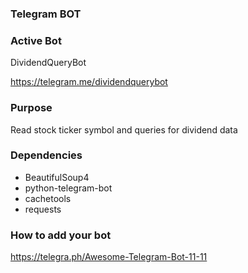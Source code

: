 ### Telegram BOT

### Active Bot
DividendQueryBot

https://telegram.me/dividendquerybot

### Purpose
Read stock ticker symbol and queries for dividend data

### Dependencies
* BeautifulSoup4
* python-telegram-bot
* cachetools
* requests

### How to add your bot
https://telegra.ph/Awesome-Telegram-Bot-11-11